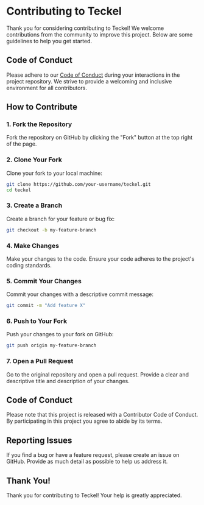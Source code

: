 # Contributing to Teckel

Thank you for considering contributing to Teckel! We welcome contributions from the community to improve this project. Below are some guidelines to help you get started.

## Code of Conduct

Please adhere to our [Code of Conduct](CODE_OF_CONDUCT.md) during your interactions in the project repository. We strive to provide a welcoming and inclusive environment for all contributors.

## How to Contribute

### 1. Fork the Repository

Fork the repository on GitHub by clicking the "Fork" button at the top right of the page.

### 2. Clone Your Fork

Clone your fork to your local machine:

```sh
git clone https://github.com/your-username/teckel.git
cd teckel
```

### 3. Create a Branch

Create a branch for your feature or bug fix:

```sh
git checkout -b my-feature-branch
```

### 4. Make Changes

Make your changes to the code. Ensure your code adheres to the project's coding standards.

### 5. Commit Your Changes

Commit your changes with a descriptive commit message:

```sh
git commit -m "Add feature X"
```

### 6. Push to Your Fork

Push your changes to your fork on GitHub:

```sh
git push origin my-feature-branch
```

### 7. Open a Pull Request

Go to the original repository and open a pull request. Provide a clear and descriptive title and description of your changes.

## Code of Conduct

Please note that this project is released with a Contributor Code of Conduct. By participating in this project you agree to abide by its terms.

## Reporting Issues

If you find a bug or have a feature request, please create an issue on GitHub. Provide as much detail as possible to help us address it.

## Thank You!

Thank you for contributing to Teckel! Your help is greatly appreciated.